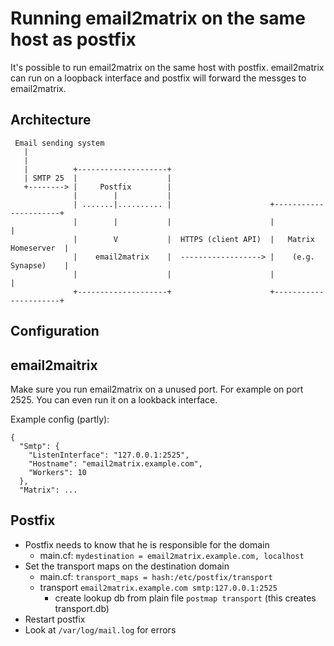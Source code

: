 # Running email2matrix on the same host as postfix

It's possible to run email2matrix on the same host with postfix. email2matrix can run on a loopback interface and postfix will forward the messges to email2matrix.

## Architecture

```
 Email sending system
   |
   |
   |          +--------------------+ 
   | SMTP 25  |                    |
   +--------> |     Postfix        |
              |        |           |
              | .......|.......... |                      +----------------------+
              |        |           |                      |                      |
              |        V           |  HTTPS (client API)  |   Matrix Homeserver  |
              |    email2matrix    |  ------------------> |    (e.g. Synapse)    |
              |                    |                      |                      |
              +--------------------+                      +----------------------+
```

## Configuration

## email2maitrix

Make sure you run email2matrix on a unused port. For example on port 2525. You can even run it on a lookback interface.

Example config (partly):
```
{
  "Smtp": {
    "ListenInterface": "127.0.0.1:2525",
    "Hostname": "email2matrix.example.com",
    "Workers": 10
  },
  "Matrix": ...
```

## Postfix

* Postfix needs to know that he is responsible for the domain
  * main.cf: `mydestination = email2matrix.example.com, localhost`
* Set the transport maps on the destination domain
  * main.cf: `transport_maps = hash:/etc/postfix/transport`
  * transport `email2matrix.example.com	smtp:127.0.0.1:2525`
    * create lookup db from plain file `postmap transport` (this creates transport.db)
* Restart postfix
* Look at `/var/log/mail.log` for errors
